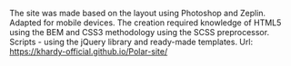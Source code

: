The site was made based on the layout using Photoshop and Zeplin.
Adapted for mobile devices. 
The creation required knowledge of HTML5 using the BEM and CSS3 methodology using the SCSS preprocessor. 
Scripts - using the jQuery library and ready-made templates.
Url: https://khardy-official.github.io/Polar-site/
